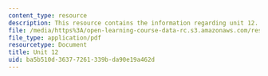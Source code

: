 ```yaml
---
content_type: resource
description: This resource contains the information regarding unit 12.
file: /media/https%3A/open-learning-course-data-rc.s3.amazonaws.com/res-21g-003-learning-chinese-a-foundation-course-in-mandarin-spring-2011/ba5b510d36377261339bda90e19a462d_MITRES_21G_003S11_unit12.pdf
file_type: application/pdf
resourcetype: Document
title: Unit 12
uid: ba5b510d-3637-7261-339b-da90e19a462d
---
```

